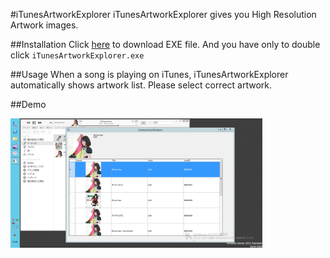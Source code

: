 #iTunesArtworkExplorer
iTunesArtworkExplorer gives you High Resolution Artwork images.

##Installation
Click [here](https://github.com/kateinoigakukun/iTunesArtworkExplore/raw/master/iTunesArtworkExplore/bin/Release/app.publish/iTunesArtworkExplore.exe) to download EXE file. And you have only to double click `iTunesArtworkExplorer.exe`

##Usage
When a song is playing on iTunes, iTunesArtworkExplorer automatically shows artwork list. Please select correct artwork.

##Demo

<img src="demo/screenshot.png" width="80%">
